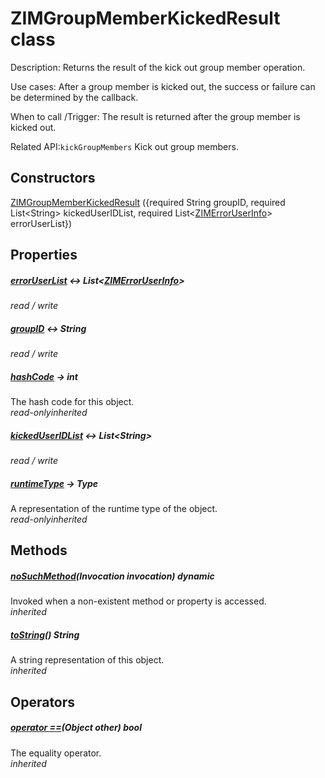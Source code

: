 


# ZIMGroupMemberKickedResult class









<p>Description: Returns the result of the kick out group member operation.</p>
<p>Use cases: After a group member is kicked out, the success or failure can be determined by the callback.</p>
<p>When to call /Trigger: The result is returned after the group member is kicked out.</p>
<p>Related API:<code>kickGroupMembers</code> Kick out group members.</p>




## Constructors

[ZIMGroupMemberKickedResult](../zego_uikit_prebuilt_live_audio_room/ZIMGroupMemberKickedResult/ZIMGroupMemberKickedResult.md) ({required String groupID, required List&lt;String> kickedUserIDList, required List&lt;[ZIMErrorUserInfo](../zego_uikit_prebuilt_live_audio_room/ZIMErrorUserInfo-class.md)> errorUserList})

   


## Properties

##### [errorUserList](../zego_uikit_prebuilt_live_audio_room/ZIMGroupMemberKickedResult/errorUserList.md) &#8596; List&lt;[ZIMErrorUserInfo](../zego_uikit_prebuilt_live_audio_room/ZIMErrorUserInfo-class.md)>



  
_<span class="feature">read / write</span>_



##### [groupID](../zego_uikit_prebuilt_live_audio_room/ZIMGroupMemberKickedResult/groupID.md) &#8596; String



  
_<span class="feature">read / write</span>_



##### [hashCode](../zego_uikit_prebuilt_live_audio_room/ZIMGroupMemberKickedResult/hashCode.md) &#8594; int



The hash code for this object.  
_<span class="feature">read-only</span><span class="feature">inherited</span>_



##### [kickedUserIDList](../zego_uikit_prebuilt_live_audio_room/ZIMGroupMemberKickedResult/kickedUserIDList.md) &#8596; List&lt;String>



  
_<span class="feature">read / write</span>_



##### [runtimeType](../zego_uikit_prebuilt_live_audio_room/ZIMGroupMemberKickedResult/runtimeType.md) &#8594; Type



A representation of the runtime type of the object.  
_<span class="feature">read-only</span><span class="feature">inherited</span>_





## Methods

##### [noSuchMethod](../zego_uikit_prebuilt_live_audio_room/ZIMGroupMemberKickedResult/noSuchMethod.md)(Invocation invocation) dynamic



Invoked when a non-existent method or property is accessed.  
_<span class="feature">inherited</span>_



##### [toString](../zego_uikit_prebuilt_live_audio_room/ZIMGroupMemberKickedResult/toString.md)() String



A string representation of this object.  
_<span class="feature">inherited</span>_





## Operators

##### [operator ==](../zego_uikit_prebuilt_live_audio_room/ZIMGroupMemberKickedResult/operator_equals.md)(Object other) bool



The equality operator.  
_<span class="feature">inherited</span>_















